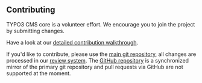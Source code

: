 Contributing
------------

TYPO3 CMS core is a volunteer effort. We encourage you to join the project by submitting changes.

Have a look at our [detailed contribution walkthrough][1].

If you'd like to contribute, please use the [main git repository][2], all changes are
 processed in our [review system][3]. The [GitHub repository][4] is a synchronized
 mirror of the primary git repository and pull requests via GitHub are not supported at the moment.

[1]: http://wiki.typo3.org/Contribution_Walkthrough_Tutorials
[2]: https://git.typo3.org/Packages/TYPO3.CMS.git
[3]: https://review.typo3.org/
[4]: https://github.com/TYPO3/TYPO3.CMS